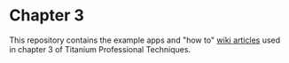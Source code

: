 <h1>Chapter 3</h1>


This repository contains the example apps and "how to" [wiki articles](https://github.com/TiProBook/Chapter-3-Examples/wiki) used in chapter 3 of Titanium Professional Techniques.

